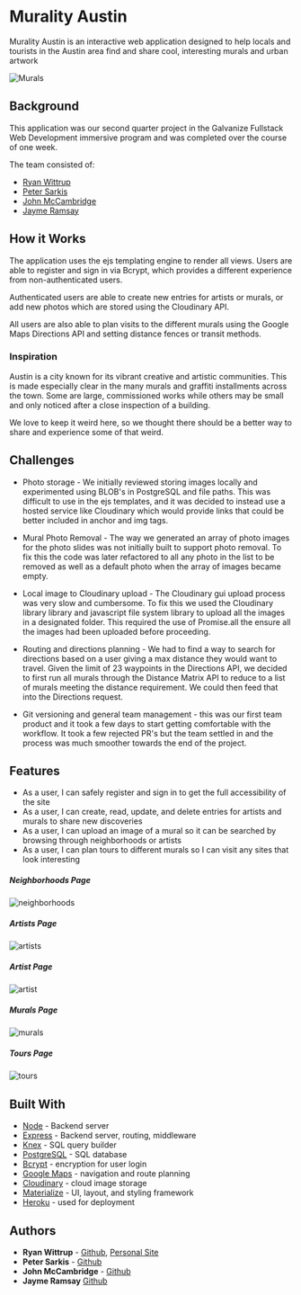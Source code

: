 # Murality Austin
Murality Austin is an interactive web application designed to help locals and tourists in the Austin area find and share cool, interesting murals and urban artwork

![Murals](./assets/MuralityHomeImage.jpg)

## Background
This application was our second quarter project in the Galvanize Fullstack Web Development immersive program and was completed over the course of one week.

The team consisted of:
* [Ryan Wittrup](https://github.com/wittrura)
* [Peter Sarkis](https://github.com/Turbulence9)
* [John McCambridge](https://github.com/nol166)
* [Jayme Ramsay](https://github.com/jaymeramsay)

## How it Works
The application uses the ejs templating engine to render all views. Users are able to register and sign in via Bcrypt, which provides a different experience from non-authenticated users.

Authenticated users are able to create new entries for artists or murals, or add new photos which are stored using the Cloudinary API.

All users are also able to plan visits to the different murals using the Google Maps Directions API and setting distance fences or transit methods.

### Inspiration
Austin is a city known for its vibrant creative and artistic communities. This is made especially clear in the many murals and graffiti installments across the town. Some are large, commissioned works while others may be small and only noticed after a close inspection of a building.

We love to keep it weird here, so we thought there should be a better way to share and experience some of that weird.

## Challenges
* Photo storage - We initially reviewed storing images locally and experimented using BLOB's in PostgreSQL and file paths. This was difficult to use in the ejs templates, and it was decided to instead use a hosted service like Cloudinary which would provide links that could be better included in anchor and img tags.

* Mural Photo Removal - The way we generated an array of photo images for the photo slides was not initially built to support photo removal. To fix this the code was later refactored to all any photo in the list to be removed as well as a default photo when the array of images became empty.

* Local image to Cloudinary upload - The Cloudinary gui upload process was very slow and cumbersome. To fix this we used the Cloudinary library library and javascript file system library to upload all the images in a designated folder. This required the use of Promise.all the ensure all the images had been uploaded before proceeding.

* Routing and directions planning - We had to find a way to search for directions based on a user giving a max distance they would want to travel. Given the limit of 23 waypoints in the Directions API, we decided to first run all murals through the Distance Matrix API to reduce to a list of murals meeting the distance requirement. We could then feed that into the Directions request.

* Git versioning and general team management - this was our first team product and it took a few days to start getting comfortable with the workflow. It took a few rejected PR's but the team settled in and the process was much smoother towards the end of the project.

## Features
* As a user, I can safely register and sign in to get the full accessibility of the site
* As a user, I can create, read, update, and delete entries for artists and murals to share new discoveries
* As a user, I can upload an image of a mural so it can be searched by browsing through neighborhoods or artists
* As a user, I can plan tours to different murals so I can visit any sites that look interesting

##### Neighborhoods Page
![neighborhoods](./assets/readme_neighborhoods.png)
##### Artists Page
![artists](./assets/readme_artists.png)
##### Artist Page
![artist](./assets/readme_artist.png)
##### Murals Page
![murals](./assets/readme_murals.png)
##### Tours Page
![tours](./assets/readme_tours.png)

## Built With
* [Node](https://nodejs.org/en/) - Backend server
* [Express](http://expressjs.com/) - Backend server, routing, middleware
* [Knex](http://knexjs.org/) - SQL query builder
* [PostgreSQL](https://www.postgresql.org/) - SQL database
* [Bcrypt](https://github.com/kelektiv/node.bcrypt.js) - encryption for user login
* [Google Maps](https://developers.google.com/maps/) - navigation and route planning
* [Cloudinary](https://cloudinary.com/) - cloud image storage
* [Materialize](http://materializecss.com/) - UI, layout, and styling framework
* [Heroku](http://www.heroku.com) - used for deployment


## Authors
* **Ryan Wittrup** - [Github](https://github.com/wittrura), [Personal Site](http://www.ryanwittrup.com/)
* **Peter Sarkis** - [Github](https://github.com/Turbulence9)
* **John McCambridge** - [Github](https://github.com/nol166)
* **Jayme Ramsay** [Github](https://github.com/jaymeramsay)


<!-- ## Acknowledgments -->
